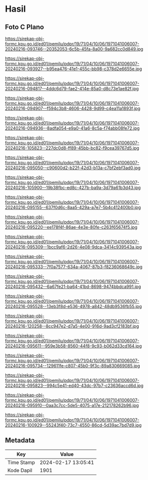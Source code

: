 # Hasil

## Foto C Plano

https://sirekap-obj-formc.kpu.go.id/ed01/pemilu/pdpr/19/71/04/10/06/1971041006007-20240216-093746--20352053-6c5b-45fa-8a00-9a682cc0d849.jpg

https://sirekap-obj-formc.kpu.go.id/ed01/pemilu/pdpr/19/71/04/10/06/1971041006007-20240216-093927--b95ea476-41e1-455c-bb98-c378d2e6655e.jpg

https://sirekap-obj-formc.kpu.go.id/ed01/pemilu/pdpr/19/71/04/10/06/1971041006007-20240216-094817--4ddc6d79-fae2-414e-85a0-d8c73e1ae82f.jpg

https://sirekap-obj-formc.kpu.go.id/ed01/pemilu/pdpr/19/71/04/10/06/1971041006007-20240216-094907--f594c3b8-4606-4428-9d99-c4ea11a1893f.jpg

https://sirekap-obj-formc.kpu.go.id/ed01/pemilu/pdpr/19/71/04/10/06/1971041006007-20240216-094936--8adfa054-e9a0-41a6-8c5a-f74abb08fe72.jpg

https://sirekap-obj-formc.kpu.go.id/ed01/pemilu/pdpr/19/71/04/10/06/1971041006007-20240216-105823--227dc0d8-ff89-45bb-bc82-f9cea39767d5.jpg

https://sirekap-obj-formc.kpu.go.id/ed01/pemilu/pdpr/19/71/04/10/06/1971041006007-20240216-095050--c90600d2-b22f-42d3-b13a-c7bf2ebf3ad0.jpg

https://sirekap-obj-formc.kpu.go.id/ed01/pemilu/pdpr/19/71/04/10/06/1971041006007-20240216-105900--19b38fbc-ed8c-427b-ba9a-3d79a61b3d43.jpg

https://sirekap-obj-formc.kpu.go.id/ed01/pemilu/pdpr/19/71/04/10/06/1971041006007-20240216-095155--637f0d6c-8aa5-429a-a7e7-5b4c412400b0.jpg

https://sirekap-obj-formc.kpu.go.id/ed01/pemilu/pdpr/19/71/04/10/06/1971041006007-20240216-095220--ee178f4f-86ae-4e3e-80fe-c263f65674f5.jpg

https://sirekap-obj-formc.kpu.go.id/ed01/pemilu/pdpr/19/71/04/10/06/1971041006007-20240216-095309--1bcc9af6-2d26-4e08-9dca-3414c939543a.jpg

https://sirekap-obj-formc.kpu.go.id/ed01/pemilu/pdpr/19/71/04/10/06/1971041006007-20240216-095333--7f0a7577-634a-4067-87b3-f8236068649c.jpg

https://sirekap-obj-formc.kpu.go.id/ed01/pemilu/pdpr/19/71/04/10/06/1971041006007-20240216-095432--6a67fe21-ba64-41bd-8698-9474bbdca991.jpg

https://sirekap-obj-formc.kpu.go.id/ed01/pemilu/pdpr/19/71/04/10/06/1971041006007-20240216-095528--13eb3f8d-e536-4978-a842-48db9536fb55.jpg

https://sirekap-obj-formc.kpu.go.id/ed01/pemilu/pdpr/19/71/04/10/06/1971041006007-20240216-120258--8cc947e2-d7a5-4e00-916d-9ad3cf2183bf.jpg

https://sirekap-obj-formc.kpu.go.id/ed01/pemilu/pdpr/19/71/04/10/06/1971041006007-20240216-095611--959e3b58-8560-44f8-9c93-b062d33cd164.jpg

https://sirekap-obj-formc.kpu.go.id/ed01/pemilu/pdpr/19/71/04/10/06/1971041006007-20240216-095734--129611fe-c807-45b0-9f3c-89a830669085.jpg

https://sirekap-obj-formc.kpu.go.id/ed01/pemilu/pdpr/19/71/04/10/06/1971041006007-20240216-095823--994c5e41-ed40-43dc-97b7-c23636accd6d.jpg

https://sirekap-obj-formc.kpu.go.id/ed01/pemilu/pdpr/19/71/04/10/06/1971041006007-20240216-095910--0aa3c7cc-5de5-4075-a17e-212178262b96.jpg

https://sirekap-obj-formc.kpu.go.id/ed01/pemilu/pdpr/19/71/04/10/06/1971041006007-20240216-100929--55243f40-73c7-4550-86cd-5d39ac7bd7d9.jpg


## Metadata

| Key        | Value               |
| ---------- | ------------------- |
| Time Stamp | 2024-02-17 13:05:41 |
| Kode Dapil | 1901                |



